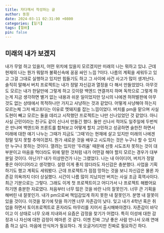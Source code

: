 ```yaml
---
title: 자다깨서 작성하는 글
author: 동원
date: 2024-03-11 02:31:00 +0800
categories: [일기]
tags: [뭘봐]
pin: false
---
```


## 미래의 내가 보겠지

내가 무얼 하고 있을지, 어떤 위치에 있을지 모르겠지만 미래의 나는 뭐하고 있냐. 근데 현재의 나는 뭔가 뭐랄까 불확신속에 꽁꽁 싸인 느낌 ?이다.
나름의 계획을 세워두고 있고 그걸 그대로 실행하고 있지만 힘들기도 하고 그 사이에 사건 사고가 많이 생겨난다. 솔직히 말해서 버치 프로젝트는 내가 정말
자신감과 열정을 다 해서 만들었었다. 아무것도 모르는 내가 한달만에 그렇게 하고 깃이랑 백엔드 연결까지 하며 독학으로 그렇게 하는게 지금 생각하면 별거 없는
내용과 쉬운 일이었지만 당시의 나에겐 허허벌판에 아무것도 없는 상태에서 목적하나만 가지고 사냥하는 것과 같았다. 어떻게 사냥해야 하는지 모르는체 그저 배고프다는 이유로
멧돼지를 잡는 느낌이었다. 버치를 pm을 맡으며 사실 도현이 빼고 모르는 둘을 데리고 시작했던 프로젝트는 나만 신나있었던 것 같았다. 아니 사실 근민이라는 친구도 같이
신나서 만들긴 했다. 둘만 신나서 적어도 일주일에 두번씩은 만나며 백엔드와 프론트를 합쳐보고 어떻게 할지 고민하고 성공하면 술한잔 하면서 미래에 대한 얘기 나누는 그때가
지금도 '그때'라는 현재에 살고 있지만 미래의 나에겐 정말 잊지 못할 추억이겠지. 뭔가 새로운 것을 배우고 시도하는 것은 누구나 할 수 있지만 누구나 못하는 것이다.
열려는 있지만 '두려움' 때문에 선뜻 시도조차 못하는 것이 대부분이고 마음을 먹더라도 위에 말한 것처럼 내가 어떤걸 해야 할지 모르는 경우가 대부분일 것이다. 아닌가?
내가 이상한건가 나는 그랬었다. 나는 내 아이디어, 버치가 정말 좋은 아이디어라고 생각했다. 설령 이게 좋지 않더라도 자신감은 충분했다. 사업을 기획하기도 했고
계획도 세워봤다. 근데 프로젝트가 점점 망하는 것을 보니 자신감은 물론 자존감 의욕까지 더더 상실했다. 시간이 나름 많이 지났지만 버치는 사실 조금 흑역사이다. 최근 기분으로는 그렇다.
그래도 이게 첫 프로젝트이고 어디가서 나 프로젝트 해봤어요 하기엔 충분한 자료였다. 처음부터 너무 많은 것을 바란 나의 잘못인가. 너무 큰 기획을 해버린 내 잘못인가.
내가 pm으로써 책임감있게 하지 못한 내 잘못인가. 분명 내 잘못이 있을 것이다. 이것을 찾기에 탓을 하기엔 너무 자존감이 낮다. 잊고 내가 4학년 혹은 취업을 하면서 토이프로젝트로
혼자라도 마무리를 지어서 출시해봐야겠다. 자존감이 바닥이고 이 상태로 너무 오래 지내와서 요즘은 감정을 찾기가 어렵다. 특히 이성에 대한 감정과 나 자신에 대한 감정이 메마른 것 같다.
이젠 진짜 그냥 좋은 사람 만나서 오래 연애좀 하고 싶다. 마음에 안식처가 필요하다. 개 오글거리지만 진짜로 필요하긴 하다.

[nodejs]: https://nodejs.org/
[starter]: https://github.com/cotes2020/chirpy-starter
[pages-workflow-src]: https://docs.github.com/en/pages/getting-started-with-github-pages/configuring-a-publishing-source-for-your-github-pages-site#publishing-with-a-custom-github-actions-workflow
[latest-tag]: https://github.com/cotes2020/jekyll-theme-chirpy/tags
